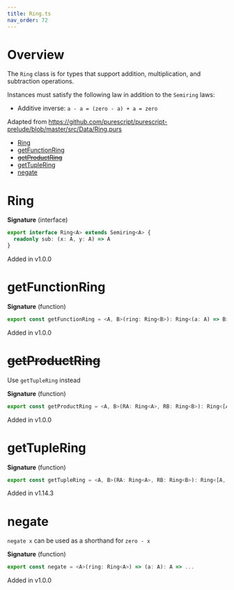 ```yaml
---
title: Ring.ts
nav_order: 72
---
```


# Overview

The `Ring` class is for types that support addition, multiplication, and subtraction operations.

Instances must satisfy the following law in addition to the `Semiring` laws:

- Additive inverse: `a - a = (zero - a) + a = zero`

Adapted from https://github.com/purescript/purescript-prelude/blob/master/src/Data/Ring.purs

<!-- START doctoc generated TOC please keep comment here to allow auto update -->
<!-- DON'T EDIT THIS SECTION, INSTEAD RE-RUN doctoc TO UPDATE -->


- [Ring](#ring)
- [getFunctionRing](#getfunctionring)
- [~~getProductRing~~](#getproductring)
- [getTupleRing](#gettuplering)
- [negate](#negate)

<!-- END doctoc generated TOC please keep comment here to allow auto update -->

# Ring

**Signature** (interface)

```ts
export interface Ring<A> extends Semiring<A> {
  readonly sub: (x: A, y: A) => A
}
```

Added in v1.0.0

# getFunctionRing

**Signature** (function)

```ts
export const getFunctionRing = <A, B>(ring: Ring<B>): Ring<(a: A) => B> => ...
```

Added in v1.0.0

# ~~getProductRing~~

Use `getTupleRing` instead

**Signature** (function)

```ts
export const getProductRing = <A, B>(RA: Ring<A>, RB: Ring<B>): Ring<[A, B]> => ...
```

Added in v1.0.0

# getTupleRing

**Signature** (function)

```ts
export const getTupleRing = <A, B>(RA: Ring<A>, RB: Ring<B>): Ring<[A, B]> => ...
```

Added in v1.14.3

# negate

`negate x` can be used as a shorthand for `zero - x`

**Signature** (function)

```ts
export const negate = <A>(ring: Ring<A>) => (a: A): A => ...
```

Added in v1.0.0
